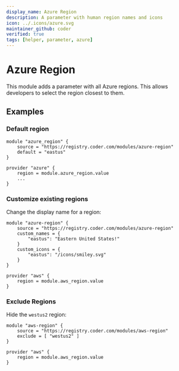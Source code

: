 ```yaml
---
display_name: Azure Region
description: A parameter with human region names and icons
icon: ../.icons/azure.svg
maintainer_github: coder
verified: true
tags: [helper, parameter, azure]
---
```


# Azure Region

This module adds a parameter with all Azure regions. This allows developers to select the region closest to them.

## Examples

### Default region

```hcl
module "azure_region" {
    source = "https://registry.coder.com/modules/azure-region"
    default = "eastus"
}

provider "azure" {
    region = module.azure_region.value
    ...
}
```

### Customize existing regions

Change the display name for a region:

```hcl
module "azure-region" {
    source = "https://registry.coder.com/modules/azure-region"
    custom_names = {
        "eastus": "Eastern United States!"
    }
    custom_icons = {
        "eastus": "/icons/smiley.svg"
    }
}

provider "aws" {
    region = module.aws_region.value
}
```

### Exclude Regions

Hide the `westus2` region:

```hcl
module "aws-region" {
    source = "https://registry.coder.com/modules/aws-region"
    exclude = [ "westus2" ]
}

provider "aws" {
    region = module.aws_region.value
}
```